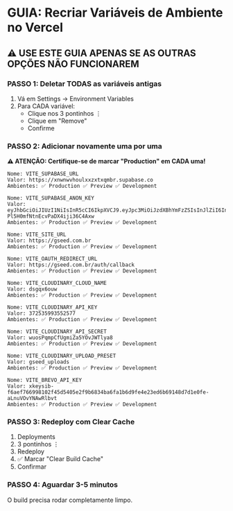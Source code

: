 # GUIA: Recriar Variáveis de Ambiente no Vercel

## ⚠️ USE ESTE GUIA APENAS SE AS OUTRAS OPÇÕES NÃO FUNCIONAREM

### PASSO 1: Deletar TODAS as variáveis antigas

1. Vá em Settings → Environment Variables
2. Para CADA variável:
   - Clique nos 3 pontinhos ⋮
   - Clique em "Remove"
   - Confirme

### PASSO 2: Adicionar novamente uma por uma

**⚠️ ATENÇÃO: Certifique-se de marcar "Production" em CADA uma!**

```
Nome: VITE_SUPABASE_URL
Valor: https://xnwnwvhoulxxzxtxqmbr.supabase.co
Ambientes: ✅ Production ✅ Preview ✅ Development
```

```
Nome: VITE_SUPABASE_ANON_KEY
Valor: eyJhbGciOiJIUzI1NiIsInR5cCI6IkpXVCJ9.eyJpc3MiOiJzdXBhYmFzZSIsInJlZiI6Inhud253dmhvdWx4eHp4dHhxbWJyIiwicm9sZSI6ImFub24iLCJpYXQiOjE3NTkyODM3NTksImV4cCI6MjA3NDg1OTc1OX0.pkUvsUewzAwI3e-Pl5H0mfNtnEcvPaDX4iji36C4Axw
Ambientes: ✅ Production ✅ Preview ✅ Development
```

```
Nome: VITE_SITE_URL
Valor: https://gseed.com.br
Ambientes: ✅ Production ✅ Preview ✅ Development
```

```
Nome: VITE_OAUTH_REDIRECT_URL
Valor: https://gseed.com.br/auth/callback
Ambientes: ✅ Production ✅ Preview ✅ Development
```

```
Nome: VITE_CLOUDINARY_CLOUD_NAME
Valor: dsgqx6ouw
Ambientes: ✅ Production ✅ Preview ✅ Development
```

```
Nome: VITE_CLOUDINARY_API_KEY
Valor: 372535993552577
Ambientes: ✅ Production ✅ Preview ✅ Development
```

```
Nome: VITE_CLOUDINARY_API_SECRET
Valor: wuosPqmpCfUgmiZa5YOvJWTlya8
Ambientes: ✅ Production ✅ Preview ✅ Development
```

```
Nome: VITE_CLOUDINARY_UPLOAD_PRESET
Valor: gseed_uploads
Ambientes: ✅ Production ✅ Preview ✅ Development
```

```
Nome: VITE_BREVO_API_KEY
Valor: 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
Ambientes: ✅ Production ✅ Preview ✅ Development
```

### PASSO 3: Redeploy com Clear Cache

1. Deployments
2. 3 pontinhos ⋮
3. Redeploy
4. ✅ Marcar "Clear Build Cache"
5. Confirmar

### PASSO 4: Aguardar 3-5 minutos

O build precisa rodar completamente limpo.
